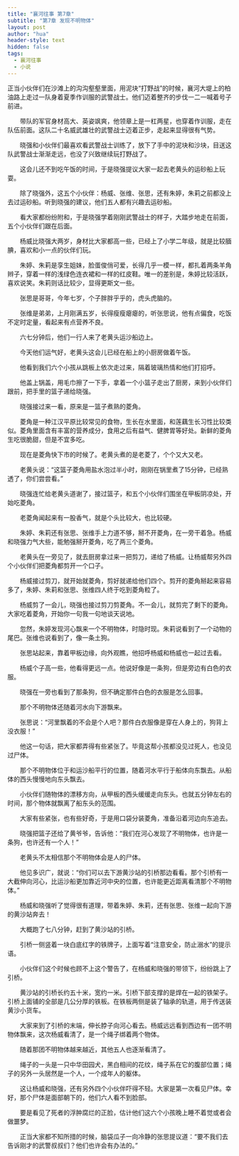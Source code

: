 ```yaml
---
title: "襄河往事 第7章"
subtitle: "第7章 发现不明物体"
layout: post
author: "hua"
header-style: text
hidden: false
tags:
  - 襄河往事
  - 小说
---
```


正当小伙伴们在沙滩上的沟沟壑壑里面，用泥块“打野战”的时候，襄河大堤上的柏油路上走过一队身着夏季作训服的武警战士。他们迈着整齐的步伐一二一喊着号子前进。

　　带队的军官身材高大、英姿飒爽，他领章上是一杠两星，也穿着作训服，走在队伍前面。这队二十名威武雄壮的武警战士迈着正步，走起来显得很有气势。

　　晓强和小伙伴们最喜欢看武警战士训练了，放下了手中的泥块和沙块，目送这队武警战士渐渐走远，也没了兴致继续玩打野战了。

　　这会儿还不到吃午饭的时间，于是晓强提议大家一起去老黄头的运砂船上玩耍。

　　除了晓强外，这五个小伙伴：杨威、张维、张思，还有朱婷，朱莉之前都没上去过运砂船。听到晓强的建议，他们五人都有兴趣去运砂船。

　　看大家都纷纷附和，于是晓强学着刚刚武警战士的样子，大踏步地走在前面，五个小伙伴们跟在后面。

　　杨威比晓强大两岁，身材比大家都高一些，已经上了小学二年级，就是比较腼腆，喜欢和小一点的伙伴们玩。

　　朱婷、朱莉是孪生姐妹，脸蛋俊俏可爱，长得几乎一模一样，都扎着两条羊角辫子，穿着一样的浅绿色连衣裙和一样的红皮鞋。唯一的差别是，朱婷比较活跃，喜欢说笑。朱莉则话比较少，显得更斯文一些。

　　张思是哥哥，今年七岁，个子胖胖乎乎的，虎头虎脑的。

　　张维是弟弟，上月刚满五岁，长得瘦瘦瘪瘪的，听张思说，他有点偏食，吃饭不定时定量，看起来有点营养不良。

　　六七分钟后，他们一行人来了老黄头运沙船边上。

　　今天他们运气好，老黄头这会儿已经在船上的小厨房做着午饭。

　　他看到我们六个小孩从跳板上依次走过来，隔着玻璃热情和他们打招呼。

　　他盖上锅盖，用毛巾擦了一下手，拿着一个小篮子走出了厨房，来到小伙伴们跟前，把手里的篮子递给晓强。

　　晓强接过来一看，原来是一篮子煮熟的菱角。

　　菱角是一种江汉平原比较常见的食物，生长在水里面，和莲藕生长习性比较类似。菱角里面含有丰富的营养成分，食用之后有益气、健脾胃等好处。新鲜的菱角生吃很脆甜，但是不宜多吃。

　　现在是菱角快下市的时候了。老黄头煮的是老菱了，个个又大又老。

　　老黄头说：“这篮子菱角用盐水泡过半小时，刚刚在锅里煮了15分钟，已经熟透了，你们尝尝看。”

　　晓强连忙给老黄头道谢了，接过篮子，和五个小伙伴们围坐在甲板阴凉处，开始吃菱角。

　　老菱角闻起来有一股香气，就是个头比较大，也比较硬。

　　朱婷、朱莉还有张思、张维手上力道不够，掰不开菱角，在一旁干着急。杨威和晓强力气大些，能勉强掰开菱角，吃了两三个菱角。

　　老黄头在一旁见了，就去厨房拿过来一把剪刀，递给了杨威。让杨威帮另外四个小伙伴们把菱角都剪开一个口子。

　　杨威接过剪刀，就开始就菱角，剪好就递给他们四个。剪开的菱角掰起来容易多了，朱婷、朱莉和张思、张维四人终于吃到菱角粒了。

　　杨威剪了一会儿，晓强也接过剪刀剪菱角。不一会儿，就剪完了剩下的菱角。大家吃着菱角，开始你一句我一句地谈天说地。

　　忽然，朱婷发现河心飘来一个不明物体，时隐时现。朱莉说看到了一个动物的尾巴。张维也说看到了，像一条土狗。

　　张思站起来，靠着甲板边缘，向外观瞧，他招呼杨威和杨威也一起过去看。

　　杨威个子高一些，他看得更远一点。他说好像是一条狗，但是旁边有白色的衣服。

　　晓强在一旁也看到了那条狗，但不确定那件白色的衣服是怎么回事。

　　那个不明物体还随着河水向下游飘来。

　　张思说：“河里飘着的不会是个人吧？那件白衣服像是穿在人身上的，狗背上没衣服！”

　　他这一句话，把大家都弄得有些紧张了。毕竟这帮小孩都没见过死人，也没见过尸体。

　　那个不明物体位于和运沙船平行的位置，随着河水平行于船体向东飘去。从船体的西头慢慢地向东头飘去。

　　小伙伴们随物体的漂移方向，从甲板的西头缓缓走向东头。也就五分钟左右的时间，那个物体就飘离了船东头的范围。

　　大家有些紧张，也有些好奇，于是用口袋分装菱角，准备沿着河边向东追去。

　　晓强把篮子还给了黄爷爷，告诉他：“我们在河心发现了不明物体，也许是一条狗，也许还有一个人！”

　　老黄头不太相信那个不明物体会是人的尸体。

　　他见多识广，就说：“你们可以去下游黄沙站的引桥那边看看。那个引桥有一大截伸向河心，比运沙船更加靠近河中央的位置，也许能更近距离看清那个不明物体。”

　　杨威和晓强听了觉得很有道理，带着朱婷、朱莉，还有张思、张维一起向下游的黄沙站奔去！

　　大概跑了七八分钟，赶到了黄沙站的引桥。

　　引桥一侧竖着一块白底红字的铁牌子，上面写着“注意安全，防止溺水”的提示语。

　　小伙伴们这个时候也顾不上这个警告了，在杨威和晓强的带领下，纷纷跳上了引桥。

　　黄沙站的引桥长约五十米，宽约一米。引桥下部支撑的是焊在一起的铁架子。引桥上面铺的全部是几公分厚的铁板。在铁板两侧是装了轴承的轨道，用于传送装黄沙小货车。

　　大家来到了引桥的末端，伸长脖子向河心看去。杨威远远看到西边有一团不明物体飘来，这次杨威看清了，是一个绳子绑着两个物体。

　　随着那团不明物体越来越近，其他五人也逐渐看清了。

　　绳子的一头是一只中华田园犬，黑白相间的花纹，绳子系在它的腹部位置；绳子的另外一头居然是一个人，一个成年人的躯体。

　　这让杨威和晓强，还有另外四个小伙伴吓得不轻。大家是第一次看见尸体。幸好，那个尸体是面部朝下的，他们六人看不到脸部。

　　要是看见了死者的浮肿腐烂的正脸，估计他们这六个小孩晚上睡不着觉或者会做噩梦。

　　正当大家都不知所措的时候，脑袋瓜子一向冷静的张思提议道：“要不我们去告诉刚才的武警叔叔们？他们也许会有办法的。”